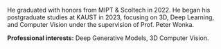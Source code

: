 He graduated with honors from MIPT & Scoltech in 2022. He began his postgraduate studies at KAUST in 2023, focusing on 3D, Deep Learning, and Computer Vision under the supervision of Prof. Peter Wonka.

**Professional interests:** Deep Generative Models, 3D Computer Vision.
